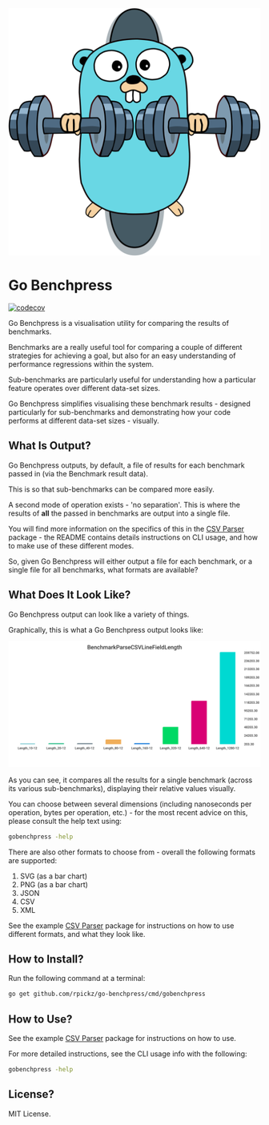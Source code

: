 ![Go Benchpress Logo](./logo.svg)

# Go Benchpress
[![codecov](https://codecov.io/gh/rpickz/go-benchpress/branch/main/graph/badge.svg?token=D3097TFF89)](https://codecov.io/gh/rpickz/go-benchpress)

Go Benchpress is a visualisation utility for comparing the results of benchmarks.

Benchmarks are a really useful tool for comparing a couple of different strategies for achieving a goal, but also for 
an easy understanding of performance regressions within the system.

Sub-benchmarks are particularly useful for understanding how a particular feature operates over different data-set sizes.

Go Benchpress simplifies visualising these benchmark results - designed particularly for sub-benchmarks and demonstrating
how your code performs at different data-set sizes - visually.

## What Is Output?

Go Benchpress outputs, by default, a file of results for each benchmark passed in (via the Benchmark result data).

This is so that sub-benchmarks can be compared more easily.

A second mode of operation exists - 'no separation'.  This is where the results of __all__ the passed in benchmarks
are output into a single file.

You will find more information on the specifics of this in the [CSV Parser](./examples/csvparser) package - the README
contains details instructions on CLI usage, and how to make use of these different modes.

So, given Go Benchpress will either output a file for each benchmark, or a single file for all benchmarks, what formats
are available?

## What Does It Look Like?

Go Benchpress output can look like a variety of things.

Graphically, this is what a Go Benchpress output looks like:

![Example Output](examples/csvparser/example_output.svg "Example Output")

As you can see, it compares all the results for a single benchmark (across its various sub-benchmarks), displaying
their relative values visually.

You can choose between several dimensions (including nanoseconds per operation, bytes per operation, etc.) - for
the most recent advice on this, please consult the help text using:
```bash
gobenchpress -help
```

There are also other formats to choose from - overall the following formats are supported:
1. SVG (as a bar chart)
2. PNG (as a bar chart)
3. JSON
4. CSV
5. XML

See the example [CSV Parser](./examples/csvparser) package for instructions on how to use different formats, and what
they look like.

## How to Install?

Run the following command at a terminal:
```bash
go get github.com/rpickz/go-benchpress/cmd/gobenchpress
```

## How to Use?

See the example [CSV Parser](./examples/csvparser) package for instructions on how to use.

For more detailed instructions, see the CLI usage info with the following:
```bash
gobenchpress -help
```

## License?

MIT License.
